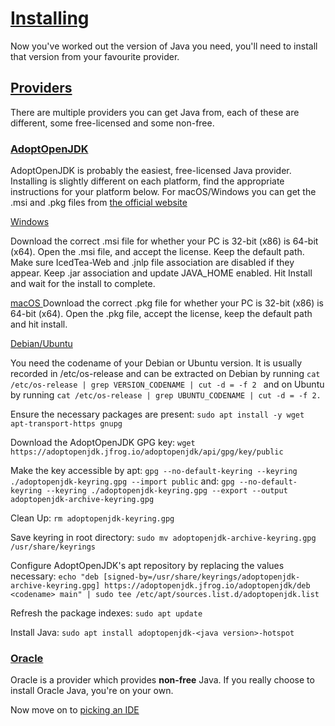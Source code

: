 # <u>Installing</u>

Now you've worked out the version of Java you need, you'll need to install that version from your favourite provider.

## <u>Providers</u>
There are multiple providers you can get Java from, each of these are different, some free-licensed and some non-free. 

### <u>AdoptOpenJDK</u>

AdoptOpenJDK is probably the easiest, free-licensed Java provider. Installing is slightly different on each platform, find the appropriate instructions for your platform below. For macOS/Windows you can get the .msi and .pkg files from [the official website](https://adoptopenjdk.net)

<u>Windows</u>

Download the correct .msi file for whether your PC is 32-bit (x86) is 64-bit (x64). Open the .msi file, and accept the license. Keep the default path. Make sure IcedTea-Web and .jnlp file association are disabled if they appear. Keep .jar association and update JAVA_HOME enabled. Hit Install and wait for the install to complete.

<u> macOS </u>
Download the correct .pkg file for whether your PC is 32-bit (x86) is 64-bit (x64). Open the .pkg file, accept the license, keep the default path and hit install.

<u> Debian/Ubuntu </u>

You need the codename of your Debian or Ubuntu version. It is usually recorded in /etc/os-release and can be extracted on Debian by running `cat /etc/os-release | grep VERSION_CODENAME | cut -d = -f 2 ` and on Ubuntu by running `cat /etc/os-release | grep UBUNTU_CODENAME | cut -d = -f 2. `

Ensure the necessary packages are present: `sudo apt install -y wget apt-transport-https gnupg`

Download the AdoptOpenJDK GPG key: `wget https://adoptopenjdk.jfrog.io/adoptopenjdk/api/gpg/key/public`

Make the key accessible by apt: 
`gpg --no-default-keyring --keyring ./adoptopenjdk-keyring.gpg --import public`
and:
`gpg --no-default-keyring --keyring ./adoptopenjdk-keyring.gpg --export --output adoptopenjdk-archive-keyring.gpg`

Clean Up:
`rm adoptopenjdk-keyring.gpg`

Save keyring in root directory:
`sudo mv adoptopenjdk-archive-keyring.gpg /usr/share/keyrings`

Configure AdoptOpenJDK's apt repository by replacing the values necessary: `echo "deb [signed-by=/usr/share/keyrings/adoptopenjdk-archive-keyring.gpg] https://adoptopenjdk.jfrog.io/adoptopenjdk/deb <codename> main" | sudo tee /etc/apt/sources.list.d/adoptopenjdk.list`

Refresh the package indexes: `sudo apt update`

Install Java: `sudo apt install adoptopenjdk-<java version>-hotspot`

### <u>Oracle</u>
Oracle is a provider which provides **non-free** Java. If you really choose to install Oracle Java, you're on your own.

Now move on to [picking an IDE](./ide.md)